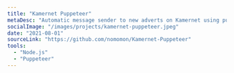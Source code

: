```yaml
---
title: "Kamernet Puppeteer"
metaDesc: "Automatic message sender to new adverts on Kamernet using puppeteer."
socialImage: "/images/projects/kamernet-puppeteer.jpeg"
date: "2021-08-01"
sourceLink: "https://github.com/nomomon/Kamernet-Puppeteer"
tools:
  - "Node.js"
  - "Puppeteer"
---
```

